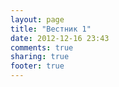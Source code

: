 ```yaml
---
layout: page
title: "Вестник 1"
date: 2012-12-16 23:43
comments: true
sharing: true
footer: true
---
```

